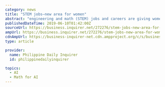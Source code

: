 ```yaml
---
category: news
title: "STEM jobs–new area for women"
abstract: "engineering and math (STEM) jobs and careers are giving women 30 percent more income than the usual clerical jobs set aside for them. With the advent of artificial intelligence, or AI, robotics ..."
publishedDateTime: 2019-06-10T01:42:00Z
sourceUrl: https://business.inquirer.net/272276/stem-jobs-new-area-for-women
ampUrl: https://business.inquirer.net/272276/stem-jobs-new-area-for-women/amp
cdnAmpUrl: https://business-inquirer-net.cdn.ampproject.org/c/s/business.inquirer.net/272276/stem-jobs-new-area-for-women/amp
type: article

provider:
  name: Philippine Daily Inquirer
  id: philippinedailyinquirer

topics:
  - AI
  - Math for AI
---
```

